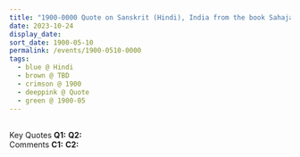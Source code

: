 ```yaml
---
title: "1900-0000 Quote on Sanskrit (Hindi), India from the book Sahaja Yoga the Divine Path by Dr. Hari Shankar Sharma, Part III: Evolution, Yoga and Salvation, Page 150"
date: 2023-10-24
display_date: 
sort_date: 1900-05-10
permalink: /events/1900-0510-0000
tags:
  - blue @ Hindi
  - brown @ TBD
  - crimson @ 1900
  - deeppink @ Quote
  - green @ 1900-05
---
```


<br>

<wave-list>
  <list-title color="DarkSeaGreen" width="55">Key Quotes</list-title>
  <list-item color="BlanchedAlmond" width="280"><b>Q1:</b> <i></i></list-item>
  <list-item color="Lavender" width="280"><b>Q2:</b> <i></i></list-item>
</wave-list>

<br>

<wave-list>
  <list-title color="DarkSeaGreen" width="55">Comments</list-title>
  <list-item color="BlanchedAlmond" width="280"><b>C1:</b> <i></i></list-item>
  <list-item color="Lavender" width="280"><b>C2:</b> <i></i></list-item>
</wave-list>